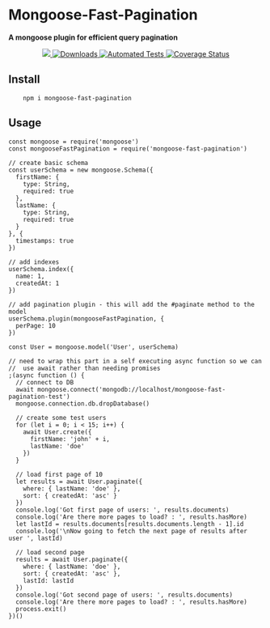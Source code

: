 <p align="center">
  <h1> Mongoose-Fast-Pagination </h1>
  <b>
    A mongoose plugin for efficient query pagination
  </b>
</p>
<p align="center">
  <a href="https://github.com/caffeinated-tech/mongoose-pagination/graphs/contributors" alt="Contributors">
    <img src="https://img.shields.io/github/contributors/caffeinated-tech/mongoose-pagination" />
  </a>  

  <a href='https://www.npmjs.com/package/mongoose-fast-pagination'>
    <img src='https://img.shields.io/npm/dw/mongoose-fast-pagination' alt='Downloads' />
  </a>


  <a href='https://github.com/caffeinated-tech/mongoose-pagination/actions/workflows/tests.yaml'>
    <img src='https://github.com/caffeinated-tech/mongoose-pagination/actions/workflows/tests.yaml/badge.svg' alt='Automated Tests' />
  </a>

  <a href='https://coveralls.io/github/caffeinated-tech/mongoose-pagination?branch=master'>
    <img src='https://coveralls.io/repos/github/caffeinated-tech/mongoose-pagination/badge.svg?branch=master' alt='Coverage Status' />
  </a>
</p>

## Install

```
    npm i mongoose-fast-pagination
```

## Usage

```
const mongoose = require('mongoose')
const mongooseFastPagination = require('mongoose-fast-pagination')

// create basic schema
const userSchema = new mongoose.Schema({
  firstName: {
    type: String,
    required: true
  },
  lastName: {
    type: String,
    required: true
  }
}, {
  timestamps: true
})

// add indexes
userSchema.index({
  name: 1,
  createdAt: 1
})

// add pagination plugin - this will add the #paginate method to the model
userSchema.plugin(mongooseFastPagination, {
  perPage: 10
})

const User = mongoose.model('User', userSchema)

// need to wrap this part in a self executing async function so we can
//  use await rather than needing promises
;(async function () {
  // connect to DB
  await mongoose.connect('mongodb://localhost/mongoose-fast-pagination-test')
  mongoose.connection.db.dropDatabase()

  // create some test users
  for (let i = 0; i < 15; i++) {
    await User.create({
      firstName: 'john' + i,
      lastName: 'doe'
    })
  }

  // load first page of 10
  let results = await User.paginate({
    where: { lastName: 'doe' },
    sort: { createdAt: 'asc' }
  })
  console.log('Got first page of users: ', results.documents)
  console.log('Are there more pages to load? : ', results.hasMore)
  let lastId = results.documents[results.documents.length - 1].id
  console.log('\nNow going to fetch the next page of results after user ', lastId)

  // load second page
  results = await User.paginate({
    where: { lastName: 'doe' },
    sort: { createdAt: 'asc' },
    lastId: lastId
  })
  console.log('Got second page of users: ', results.documents)
  console.log('Are there more pages to load? : ', results.hasMore)
  process.exit()
})()
```
